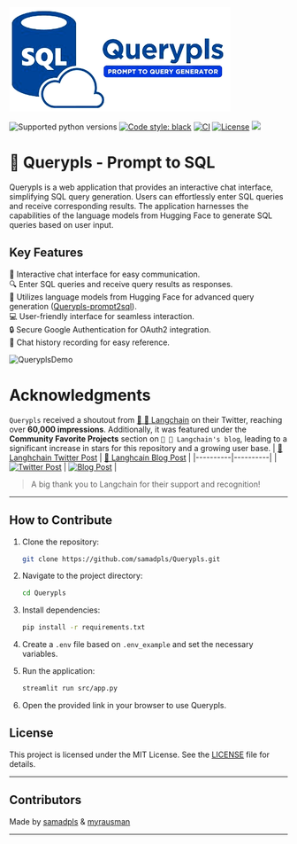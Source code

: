 
<img src="static/image/logo.png">

![Supported python versions](https://img.shields.io/badge/python-3.8%20%7C%203.9%20%7C%203.10%20%7C%203.11-blue)
[![Code style: black](https://img.shields.io/badge/code%20style-black-000000.svg)](https://github.com/psf/black) 
[![CI](https://github.com/samadpls/Querypls/actions/workflows/unittests.yml/badge.svg)](https://github.com/samadpls/Querypls/actions/workflows/unittests.yml)
[![License](https://img.shields.io/badge/License-MIT%202.0-blue.svg)](LICENSE)
<img src='https://img.shields.io/github/stars/samadpls/querypls?color=red&label=stars&logoColor=black&style=social'>

# 💬 Querypls - Prompt to SQL 

Querypls is a web application that provides an interactive chat interface, simplifying SQL query generation. Users can effortlessly enter SQL queries and receive corresponding results. The application harnesses the capabilities of the language models from Hugging Face to generate SQL queries based on user input.

## Key Features

💬 Interactive chat interface for easy communication.  
🔍 Enter SQL queries and receive query results as responses.  
🤖 Utilizes language models from Hugging Face for advanced query generation ([Querypls-prompt2sql](https://huggingface.co/samadpls/querypls-prompt2sql)).  
💻 User-friendly interface for seamless interaction.  
🔒 Secure Google Authentication for OAuth2 integration.  
🔄 Chat history recording for easy reference.

![QueryplsDemo](https://github.com/samadpls/Querypls/assets/94792103/daa6e37d-a256-4fd8-9607-6e18cf41df3f)



# Acknowledgments

`Querypls` received a shoutout from [🦜 🔗 Langchain](https://www.langchain.com/) on their Twitter, reaching over **60,000 impressions**. Additionally, it was featured under the **Community Favorite Projects** section on `🦜 🔗 Langchain's blog`, leading to a significant increase in stars for this repository and a growing user base.
| [🔗 Langhchain Twitter Post](https://twitter.com/LangChainAI/status/1729959981523378297?t=Zdpw9ZQYvE3QS-3Bf-xaGw&s=19) | [🔗 Langhcain Blog Post](https://blog.langchain.dev/week-of-11-27-langchain-release-notes/) |
|----------|----------|
| [![Twitter Post](https://github.com/samadpls/Querypls/assets/94792103/045519c1-3f50-4d60-ab51-68669ce1f270)](https://twitter.com/LangChainAI/status/1729959981523378297?t=Zdpw9ZQYvE3QS-3Bf-xaGw&s=19) | [![Blog Post](https://github.com/samadpls/Querypls/assets/94792103/3d399715-bfa6-4ee3-a736-e692477c6f31)](https://blog.langchain.dev/week-of-11-27-langchain-release-notes/) |
> A big thank you to Langchain for their support and recognition!

---

## How to Contribute

1. Clone the repository:
    ```bash
    git clone https://github.com/samadpls/Querypls.git
    ```

2. Navigate to the project directory:
    ```bash
    cd Querypls
    ```

3. Install dependencies:
    ```bash
    pip install -r requirements.txt
    ```

4. Create a `.env` file based on `.env_example` and set the necessary variables.

5. Run the application:
    ```bash
    streamlit run src/app.py
    ```

6. Open the provided link in your browser to use Querypls.

## License

This project is licensed under the MIT License. See the [LICENSE](LICENSE) file for details.

---
## Contributors

Made by [samadpls](https://github.com/samadpls/) & [myrausman](https://github.com/Myrausman)

---
